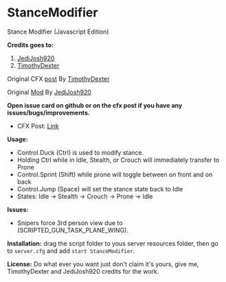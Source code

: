 # StanceModifier
Stance Modifier (Javascript Edition)

**Credits goes to:** 
1) [JediJosh920](https://www.gta5-mods.com/users/jedijosh920)
2) [TimothyDexter](https://forum.cfx.re/u/timothy_dexter) 

Original CFX [post](https://forum.cfx.re/t/release-stance-modifier-crouch-and-prone/172038) By [TimothyDexter](https://github.com/TimothyDexter)

Original [Mod](https://www.gta5-mods.com/scripts/stance) By [JediJosh920](https://www.gta5-mods.com/users/jedijosh920)

**Open issue card on github or on the cfx post if you have any issues/bugs/improvements.**
- CFX Post: [Link](https://forum.cfx.re/t/stancemodifier-javascript-edition/1000270)

**Usage:**
  - Control.Duck (Ctrl) is used to modify stance.  
  - Holding Ctrl while in Idle, Stealth, or Crouch will immediately transfer to Prone 
  - Control.Sprint (Shift) while prone will toggle between on front and on back
  - Control.Jump (Space) will set the stance state back to Idle
  - States: Idle -> Stealth -> Crouch -> Prone -> Idle

**Issues:**
-	Snipers force 3rd person view due to (SCRIPTED_GUN_TASK_PLANE_WING).
 
 **Installation:**
drag the script folder to yous server resources folder, then go to `server.cfg` and add ``start StanceModifier``.

 **License:** Do what ever you want just don't claim it's yours, give me, TimothyDexter and JediJosh920 credits for the work.
